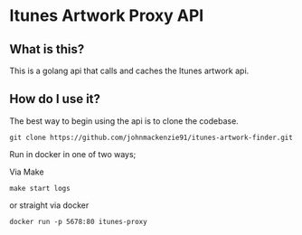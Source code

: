 # Itunes Artwork Proxy API

## What is this?
This is a golang api that calls and caches the Itunes artwork api.

## How do I use it?
The best way to begin using the api is to clone the codebase.

```shell script
git clone https://github.com/johnmackenzie91/itunes-artwork-finder.git
```

Run in docker in one of two ways;

Via Make
```shell script
make start logs
```

or straight via docker
```shell script
docker run -p 5678:80 itunes-proxy
```